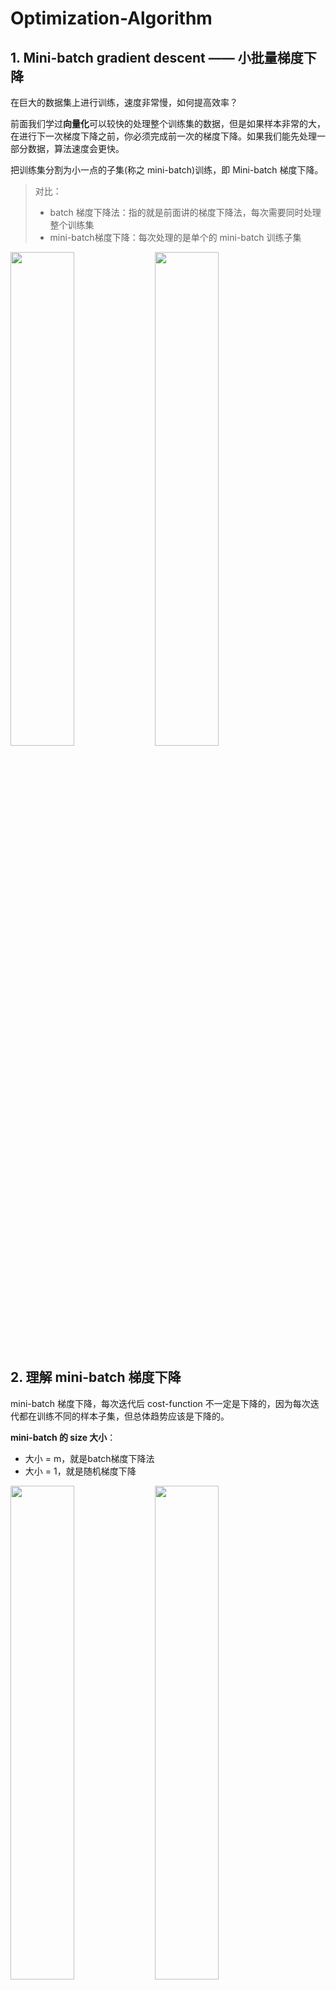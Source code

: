 # Optimization-Algorithm

## 1. Mini-batch gradient descent —— 小批量梯度下降

在巨大的数据集上进行训练，速度非常慢，如何提高效率？

前面我们学过**向量化**可以较快的处理整个训练集的数据，但是如果样本非常的大，在进行下一次梯度下降之前，你必须完成前一次的梯度下降。如果我们能先处理一部分数据，算法速度会更快。

把训练集分割为小一点的子集(称之 mini-batch)训练，即 Mini-batch 梯度下降。

> 对比：
>
> * batch 梯度下降法：指的就是前面讲的梯度下降法，每次需要同时处理整个训练集
> * mini-batch梯度下降：每次处理的是单个的 mini-batch 训练子集

<div>
<img src="img/屏幕截图%202024-04-25%20163955.png" width=45%>
<img src="img/屏幕截图%202024-04-25%20164353.png" width=45%>
</div>

## 2. 理解 mini-batch 梯度下降

mini-batch 梯度下降，每次迭代后 cost-function 不一定是下降的，因为每次迭代都在训练不同的样本子集，但总体趋势应该是下降的。

**mini-batch 的 size 大小**：

* 大小 = m，就是batch梯度下降法
* 大小 = 1，就是随机梯度下降

<div>
<img src="img/屏幕截图%202024-04-25%20165230.png" width=45%>
<img src="img/屏幕截图%202024-04-25%20170520.png" width=45%>
</div>

## 3. 指数加权平均数

> $$
> v_t=\beta v_{t-1}+(1-\beta)\theta_t
> $$
>
> 其中 $v_t$ 代表到第$t$天的象征平均温度值，$\theta_t$ 代表第$t$天的温度值，$\beta$ 代表可调节的超参数值
>
> 也就是说，$v_t$ 代表的是指数加权平均数之后所得的一种平均值，由于 $v_t$ 的值越接近 $t$ 的温度所占的权重更高，所以有意义
>
> 由于 $\beta ^{t-m}(1-\beta) \theta_m$ 是参数，我们认为在 $t-m\approx (1-\beta)^{-1}$ 之后将没有多么大的意义，所以说 $v_t$ 可以看作之前 $(1-\beta)^{-1}$ 天的一个权重平均

* $\beta$ 值越大，则指数加权平均的天数越多，平均后的趋势线就越平缓，但是同时也会向右平移

<div>
<img src="img/屏幕截图%202024-04-25%20171648.png" width=45%>
<img src="img/屏幕截图%202024-04-25%20174244.png" width=45%>
</div>

$$
\lim_{\varepsilon \to 1^-}(\beta)^{1/(1-\beta)}=\lim_{\varepsilon \to 0^+}(1-\varepsilon)^{1/\varepsilon}\approx \frac{1}{e}
$$

## 4. 理解指数加权平均数

$$
V_t=\sum_{m=1}^{t}\beta ^{t-m}(1-\beta) \theta_m+\beta^tV_0
$$

```python
# 代码实现
v_theta = 0
for (theta_t in theta)
    v_theta = beta ∗ v_theta + (1 − beta) * theta_t
```

## 5. 指数加权平均的偏差修正

当 **β=0.98** 时，指数加权平均结果如绿色曲线。但实际上真实曲线如紫色曲线
紫色曲线与绿色曲线的区别是，紫色曲线开始的时候相对较低一些。因为开始时设置 $V_0=0$ ，所以初始值会相对小一些，直到后面受前面的影响渐渐变小，趋于正常

修正这种问题的方法是进行**偏移校正(bias correction)**，即在每次计算完 $V_t$ 后，对 $V_t$ 进行下式处理:

$$
\frac{V_t}{1-\beta^t}
$$

刚开始的时候，**t**比较小，$1-\beta^t<1$，$V_t$ 被修正得更大一些，效果是把紫色曲线开始部分向上提升一些，与绿色曲线接近重合。随着**t**增大，$1-\beta^t\approx 1$，$V_t$ 基本不变，紫色曲线与绿色曲线依然重合。实现了简单的偏移校正，得到希望的绿色曲线

机器学习中，偏移校正并不是必须的。因为，在迭代一次次数后（**t**较大），$V_t$ 受初始值影响微乎其微，紫色曲线与绿色曲线基本重合。一般可以忽略初始迭代过程，等到一定迭代之后再取值就不需要进行偏移校正

<div align=center>
<img src="img/屏幕截图%202024-04-25%20180750.png" width=80%>
</div>

## 6. 动量梯度下降法（Gradient descent with Momentum ）

动量梯度下降算法速度比传统的梯度下降算法快很多。做法是在每次训练时，对梯度进行指数加权平均处理，然后用得到的梯度值更新权重 $W$ 和常数项 $b$

<div align=center>
<img src="img/屏幕截图%202024-04-25%20223538.png" width=46%>
<img src="img/屏幕截图%202024-04-25%20223636.png" width=45%>
</div>

原始的梯度下降算法如上图蓝色折线所示。在梯度下降过程中，梯度下降的振荡较大，尤其对于 $W$ 、$b$ 之间数值范围差别较大的情况。此时每一点处的梯度只与当前方向有关，产生类似折线的效果，前进缓慢。而如果对梯度进行指数加权平均，使当前梯度不仅与当前方向有关，还与之前的方向有关，在纵轴方向，平均过程中，正负数相互抵消，所以平均值接近于零。但在横轴方向，所有的微分都指向横轴方向，因此横轴方向的平均值仍然较大，用算法几次迭代后，最终纵轴方向的摆动变小了，横轴方向运动更快，因此算法走了一条更加直接的路径，在抵达最小值的路上减少了摆动，这样处理让梯度前进方向更加平滑，减少振荡，能够更快地到达最小值处

权重 $W$ 和常数项 $b$ 的指数加权平均表达式如下:

$$
\large\begin{cases}
\ V_{dW}&=β\cdot V_{dW}+(1−β)\cdot dW \\
\ V_{db}&=β\cdot V_{db}+(1−β)\cdot db \\
\end{cases}
$$

动量的角度来看，以权重 $W$ 为例，$V_{dW}$ 可以理解成速度 $V$，$dW$ 可以看成是加速度 $a$ 。指数加权平均实际上是计算当前的速度，当前速度由之前的速度和现在的加速度共同影响。而 $\beta<1$ 又能限制速度过大。即当前的速度是渐变的，而不是瞬变的，是动量的过程。保证了梯度下降的平稳性和准确性，减少振荡，较快地达到最小值

动量梯度下降算法的过程如下：

$On \ iteration \ t:$

$$
Compute \ dW,db \ on \ the \ current \ mini−batch
$$

$$
\large\begin{cases}
V_{dW}&=β\cdot V_{dW}+(1−β)\cdot dW \\
V_{db}&=β\cdot V_{db}+(1−β)\cdot db \\
W&=W−\alpha V_{dW} \\
b&=b−\alpha V_{dW}\\
\end{cases}
$$

初始时，令 $V_{dW}=0$，$V_{db}=0$。一般设置$\beta=0.9$，即指数加权平均前10次的数据，实际应用效果较好。

偏移校正可以不使用。因为经过10次迭代后，随着滑动平均的过程，偏移情况会逐渐消失

动量梯度下降法，并不是对所有情况都有效，它对碗状的优化效果较好介绍：与SDG结合使用的一种常用方法叫做Momentum。Momentum不仅会使用当前梯度，还会积累之前的梯度以确定走向。

## 7. RMSprop(root mean square prop)

RMSprop是另外一种优化梯度下降速度的算法。每次迭代训练过程中，其权重 $W$ 和常数项 $b$ 的更新表达式为:

$$
\large\begin{cases}
S_{dW}&=β\cdot S_{dW}+(1−β)\cdot dW^2 \\
S_{db}&=β\cdot S_{db}+(1−β)\cdot db^2 \\
\end{cases}
\implies
W=W−\alpha\frac{dW}{\sqrt{S_{dW}}} \quad
b=b−\alpha\frac{db}{\sqrt{S_{db}}}
$$

* 震荡越大，那么 $S$ 也就越大，那么就会让梯度下降不再震荡
* 为了避免RMSprop算法中分母为零，通常可以在分母增加一个极小的常数 $\varepsilon$ ($\varepsilon=10^{-8}$，或者其它较小值)

$$
\large{W\coloneqq W−\alpha\frac{dW}{\sqrt{S_{dW}}+\varepsilon} \quad
b\coloneqq b−\alpha\frac{db}{\sqrt{S_{db}}+\varepsilon}}
$$

<div align=center>
<img src="img/屏幕截图%202024-04-25%20230426.png" width=80%>
</div>

**RMSprop跟Momentum有很相似的一点**，可以**消除**梯度下降和mini-batch梯度下降中的**摆动**，并允许你使用一个更大的**学习率**，从而加快你的算法学习速度。

## 8. Adam 优化算法(Adam optimization algorithm)

Adam（Adaptive Moment Estimation）算法结合了动量梯度下降算法和RMSprop算法。其算法流程为:

$V_{dW}=0,S_{dW}=0,V_{db}=0,S_{db}=0$

$On \ iteration \ t:$

$$
compute \ dW,db
$$

$$
V_{dW}=β_1\cdot V_{dW}+(1−β_1)\cdot dW\quad V_{db}=β_1\cdot V_{db}+(1−β_1)\cdot db
$$

$$
S_{dW}=β_2\cdot S_{dW}+(1−β_2)\cdot dW^2 \quad S_{db}=β_2\cdot S_{db}+(1−β_2)\cdot db^2
$$

$$
V_{dW}^{corrected}=\frac{V_{dW}}{1-\beta_1^t} \quad
V_{db}^{corrected}=\frac{V_{db}}{1-\beta_1^t} \quad
S_{dW}^{corrected}=\frac{S_{dW}}{1-\beta_2^t} \quad
S_{db}^{corrected}=\frac{S_{db}}{1-\beta_2^t}
$$

$$
\large{W\coloneqq W−\alpha\frac{dV_{dW}^{corrected}}{\sqrt{S_{dW}^{corrected}}+\varepsilon} \quad
b\coloneqq b−\alpha\frac{dV_{db}^{corrected}}{\sqrt{S_{db}^{corrected}}+\varepsilon}}
$$

Adam算法包含了几个超参数，分别是: $\alpha,\beta_1,\beta_2,\varepsilon$
$\beta_1$ 通常设置为0.9，$\beta_2$ 通常设置为0.999，$\varepsilon$ 通常设置为$10^{-8}$。一般只需要对 $\beta_1$ 和 $\beta_2$ 进行调试

Adam算法结合了动量梯度下降和RMSprop各自的优点，使得神经网络训练速度大大提高

## 9. 学习率衰减(Learning rate decay)

减小学习因子 $\alpha$ 也能有效提高神经网络训练速度，这种方法被称为learning rate decay, Learning rate decay就是随着迭代次数增加，学习因子 $\alpha$ 逐渐减小

随着训练次数增加，$\alpha$ 逐渐减小，步进长度减小，使得能够在最优值处较小范围内微弱振荡，不断逼近最优值。相比较恒定的 $\alpha$ 来说，learning rate decay更接近最优值！！！！！！

<div align=center>
<img src="img/屏幕截图%202024-04-26%20013459.png" width=45%>
<img src="img/屏幕截图%202024-04-26%20013510.png" width=45%>
</div>

Learning rate decay中对 $\alpha$ 的公式：

$$
\alpha=\frac{1}{1+decay\_rate\cdot epoch}\cdot \alpha_0
$$

$deacy\_rate$ 是参数(可调)，$epoch$ 是迭代次数。随着 $epoch$ 增加，$\alpha$ 会不断变小

其它计算公式：

$$
\alpha=0.95^{epoch}\cdot \alpha_0
$$

$$
\alpha=\frac{k}{\sqrt{epoch}}\cdot \alpha_0 \quad or \quad \alpha=\frac{k}{\sqrt{t}}\cdot \alpha_0
$$

$k$ 为可调参数，$t$ 为mini-bach number

还可以设置 $\alpha$ 为关于 $t$ 的离散值，随着 $t$ 增加，$\alpha$ 呈阶梯式减小。也可以根据训练情况灵活调整当前的 $\alpha$ 值，但会比较耗时间

## 10. 局部最优的问题(The problem of local optima)

以前对局部最优解的理解是形如碗状的凹槽，如下图左边所示。但是在神经网络中，local optima的概念发生了变化。大部分梯度为零的“最优点”并不是这些凹槽处，而是形如右边所示的马鞍状，称为saddle point（鞍点）。即梯度为零并不能保证都是convex(极小值)，也有可能是concave(极大值)。特别是在神经网络中参数很多的情况下，所有参数梯度为零的点很可能都是右边所示的马鞍状的saddle point，而不是左边那样的local optimum

<div align=center>
<img src="img/屏幕截图%202024-04-26%20014236.png" width=80%>
</div>

类似马鞍状的plateaus(平稳端)会降低神经网络学习速度。Plateaus是梯度接近于零的平缓区域，在plateaus上梯度很小，前进缓慢，到达saddle point需要很长时间。到达saddle point后，由于随机扰动，梯度一般能够沿着图中红色箭头，离开saddle point，继续前进，只是在plateaus上花费了太多时间

<div align=center>
<img src="img/屏幕截图%202024-04-26%20014248.png" width=80%>
</div>

local optima的两点总结：

* 只要选择合理的强大的神经网络，一般不太可能陷入local optima
* Plateaus可能会使梯度下降变慢，降低学习速度

动量梯度下降，RMSprop，Adam算法都能有效解决plateaus下降过慢的问题，大大提高神经网络的学习速度
